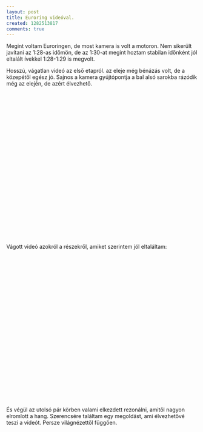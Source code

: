 ```yaml
---
layout: post
title: Euroring videóval.
created: 1282513817
comments: true
---
```

Megint voltam Euroringen, de most kamera is volt a motoron. Nem sikerült javítani az 1:28-as időmön, de az 1:30-at megint hoztam stabilan időnként jól eltalált ívekkel 1:28-1:29 is megvolt.

Hosszú, vágatlan videó az első etapról. az eleje még bénázás volt, de a közepétől egész jó. Sajnos a kamera gyújtópontja a bal alsó sarokba rázódik még az elején, de azért élvezhető.

<object width="480" height="385"><param name="movie" value="http://www.youtube.com/v/kAaa0EvH4Vo?fs=1&amp;hl=hu_HU"></param><param name="allowFullScreen" value="true"></param><param name="allowscriptaccess" value="always"></param><embed src="http://www.youtube.com/v/kAaa0EvH4Vo?fs=1&amp;hl=hu_HU" type="application/x-shockwave-flash" allowscriptaccess="always" allowfullscreen="true" width="480" height="385"></embed></object>

Vágott videó azokról a részekről, amiket szerintem jól eltaláltam:

<object width="480" height="385"><param name="movie" value="http://www.youtube.com/v/vag0sTmULFU?fs=1&amp;hl=hu_HU"></param><param name="allowFullScreen" value="true"></param><param name="allowscriptaccess" value="always"></param><embed src="http://www.youtube.com/v/vag0sTmULFU?fs=1&amp;hl=hu_HU" type="application/x-shockwave-flash" allowscriptaccess="always" allowfullscreen="true" width="480" height="385"></embed></object>

És végül az utolsó pár körben valami elkezdett rezonálni, amitől nagyon elromlott a hang. Szerencsére találtam egy megoldást, ami élvezhetővé teszi a videót. Persze világnézettől függően.

<object width="480" height="385"><param name="movie" value="http://www.youtube.com/v/KGoiBiVHlBk?fs=1&amp;hl=hu_HU"></param><param name="allowFullScreen" value="true"></param><param name="allowscriptaccess" value="always"></param><embed src="http://www.youtube.com/v/KGoiBiVHlBk?fs=1&amp;hl=hu_HU" type="application/x-shockwave-flash" allowscriptaccess="always" allowfullscreen="true" width="480" height="385"></embed></object>
